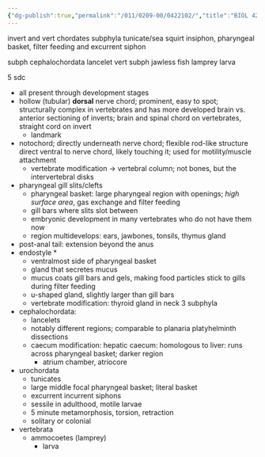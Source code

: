 ```yaml
---
{"dg-publish":true,"permalink":"/011/0209-00/0422102/","title":"BIOL 422 — Lab (Section 2)","tags":["BIOL422"],"created":"2024-09-26T15:28:33.000-07:00","updated":"2025-01-22T01:05:18.312-08:00"}
---
```


invert and vert chordates
subphyla
tunicate/sea squirt
insiphon, pharyngeal basket, filter feeding and excurrent siphon

subph cephalochordata
lancelet
vert subph
jawless fish
lamprey larva

5 sdc
- all present through development stages
- hollow (tubular) **dorsal** nerve chord; prominent, easy to spot; structurally complex in vertebrates and has more developed brain vs. anterior sectioning of inverts; brain and spinal chord on vertebrates, straight cord on invert
	- landmark
- notochord; directly underneath nerve chord; flexible rod-like structure direct ventral to nerve chord, likely touching it; used for motility/muscle attachment
	- vertebrate modification → vertebral column; not bones, but the intervertebral disks
- pharyngeal gill slits/clefts
	- pharyngeal basket: large pharyngeal region with openings; *high surface area*, gas exchange and filter feeding
	- gill bars where slits slot between
	- embryonic development in many vertebrates who do not have them now
	- region multidevelops: ears, jawbones, tonsils, thymus gland
- post-anal tail: extension beyond the anus
- endostyle \*
	- ventralmost side of pharyngeal basket
	- gland that secretes mucus
	- mucus coats gill bars and gels, making food particles stick to gills during filter feeding
	- u-shaped gland, slightly larger than gill bars
	- vertebrate modification: thyroid gland in neck
3 subphyla
- cephalochordata:
	- lancelets
	- notably different regions; comparable to planaria platyhelminth dissections
	- caecum modification: hepatic caecum: homologous to liver: runs across pharyngeal basket; darker region
		- atrium chamber, atriocore
- urochordata
	- tunicates
	- large middle focal pharyngeal basket; literal basket
	- excurrent incurrent siphons
	- sessile in adulthood, motile larvae
	- 5 minute metamorphosis, torsion, retraction
	- solitary or colonial
- vertebrata
	- ammocoetes (lamprey)
		- larva